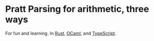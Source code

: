 # Pratt Parsing for arithmetic, three ways

For fun and learning. In [Rust](./rust/README.md), [OCaml](./ocaml/README.md),
and [TypeScript](./typescript/README.md).
